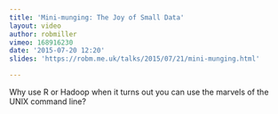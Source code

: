 ```yaml
---
title: 'Mini-munging: The Joy of Small Data'
layout: video
author: robmiller
vimeo: 168916230
date: '2015-07-20 12:20'
slides: 'https://robm.me.uk/talks/2015/07/21/mini-munging.html'

---
```


Why use R or Hadoop when it turns out you can use the marvels of the UNIX command line?
